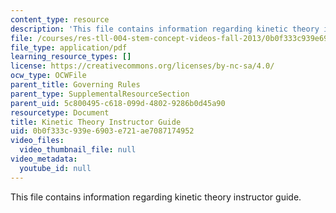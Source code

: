 ```yaml
---
content_type: resource
description: 'This file contains information regarding kinetic theory instructor guide. '
file: /courses/res-tll-004-stem-concept-videos-fall-2013/0b0f333c939e6903e721ae7087174952_MITRES_TLL-004F13_KinGuide.pdf
file_type: application/pdf
learning_resource_types: []
license: https://creativecommons.org/licenses/by-nc-sa/4.0/
ocw_type: OCWFile
parent_title: Governing Rules
parent_type: SupplementalResourceSection
parent_uid: 5c800495-c618-099d-4802-9286b0d45a90
resourcetype: Document
title: Kinetic Theory Instructor Guide
uid: 0b0f333c-939e-6903-e721-ae7087174952
video_files:
  video_thumbnail_file: null
video_metadata:
  youtube_id: null
---
```

This file contains information regarding kinetic theory instructor guide. 
